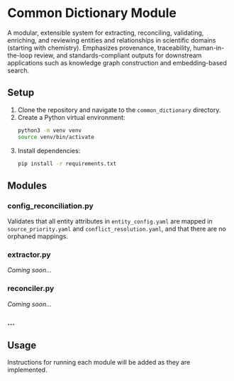 # Common Dictionary Module

A modular, extensible system for extracting, reconciling, validating, enriching, and reviewing entities and relationships in scientific domains (starting with chemistry). Emphasizes provenance, traceability, human-in-the-loop review, and standards-compliant outputs for downstream applications such as knowledge graph construction and embedding-based search.

## Setup

1. Clone the repository and navigate to the `common_dictionary` directory.
2. Create a Python virtual environment:
   ```bash
   python3 -m venv venv
   source venv/bin/activate
   ```
3. Install dependencies:
   ```bash
   pip install -r requirements.txt
   ```

## Modules

### config_reconciliation.py
Validates that all entity attributes in `entity_config.yaml` are mapped in `source_priority.yaml` and `conflict_resolution.yaml`, and that there are no orphaned mappings.

### extractor.py
*Coming soon...*

### reconciler.py
*Coming soon...*

### ...

## Usage

Instructions for running each module will be added as they are implemented. 